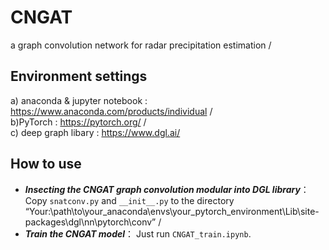 # CNGAT
a graph convolution network for radar precipitation estimation
/<br>
## Environment settings
a) anaconda & jupyter notebook : https://www.anaconda.com/products/individual
/<br>
b)PyTorch : https://pytorch.org/
/<br>
c) deep graph libary : https://www.dgl.ai/
<br>
## How to use

* ***Insecting the CNGAT graph convolution modular into DGL library***： Copy `snatconv.py` and `__init__.py` to the directory “Your:\path\to\your_anaconda\envs\your_pytorch_environment\Lib\site-packages\dgl\nn\pytorch\conv” 
/<br>
* ***Train the CNGAT model***： Just run `CNGAT_train.ipynb`.
